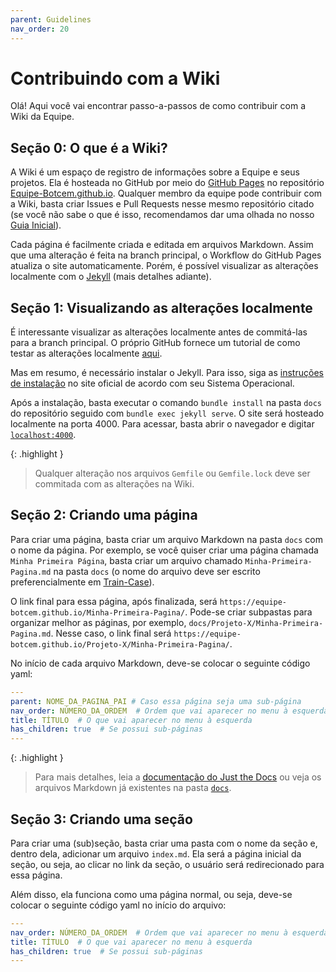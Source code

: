 ```yaml
---
parent: Guidelines
nav_order: 20
---
```

# Contribuindo com a Wiki

Olá! Aqui você vai encontrar passo-a-passos de como contribuir com a Wiki da Equipe.

## Seção 0: O que é a Wiki?

A Wiki é um espaço de registro de informações sobre a Equipe e seus projetos. Ela é hosteada no GitHub por meio do [GitHub Pages](https://pages.github.com/) no repositório [Equipe-Botcem.github.io](https://github.com/Equipe-Botcem/Equipe-Botcem.github.io). Qualquer membro da equipe pode contribuir com a Wiki, basta criar Issues e Pull Requests nesse mesmo repositório citado (se você não sabe o que é isso, recomendamos dar uma olhada no nosso [Guia Inicial](./Getting-Started.md)).

Cada página é facilmente criada e editada em arquivos Markdown. Assim que uma alteração é feita na branch principal, o Workflow do GitHub Pages atualiza o site automaticamente. Porém, é possível visualizar as alterações localmente com o [Jekyll](https://jekyllrb.com/) (mais detalhes adiante).

## Seção 1: Visualizando as alterações localmente

É interessante visualizar as alterações localmente antes de commitá-las para a branch principal. O próprio GitHub fornece um tutorial de como testar as alterações localmente [aqui](https://docs.github.com/en/pages/setting-up-a-github-pages-site-with-jekyll/testing-your-github-pages-site-locally-with-jekyll). 

Mas em resumo, é necessário instalar o Jekyll. Para isso, siga as [instruções de instalação](https://jekyllrb.com/docs/installation/) no site oficial de acordo com seu Sistema Operacional.

Após a instalação, basta executar o comando `bundle install` na pasta `docs` do repositório seguido com `bundle exec jekyll serve`. O site será hosteado localmente na porta 4000. Para acessar, basta abrir o navegador e digitar [`localhost:4000`](http://localhost:4000).

{: .highlight }
> Qualquer alteração nos arquivos `Gemfile` ou `Gemfile.lock` deve ser commitada com as alterações na Wiki.

## Seção 2: Criando uma página

Para criar uma página, basta criar um arquivo Markdown na pasta `docs` com o nome da página. Por exemplo, se você quiser criar uma página chamada `Minha Primeira Página`, basta criar um arquivo chamado `Minha-Primeira-Pagina.md` na pasta `docs` (o nome do arquivo deve ser escrito preferencialmente em [Train-Case](https://en.wikipedia.org/wiki/Naming_convention_(programming)#Examples_of_multiple-word_identifier_formats)).

O link final para essa página, após finalizada, será `https://equipe-botcem.github.io/Minha-Primeira-Pagina/`. Pode-se criar subpastas para organizar melhor as páginas, por exemplo, `docs/Projeto-X/Minha-Primeira-Pagina.md`. Nesse caso, o link final será `https://equipe-botcem.github.io/Projeto-X/Minha-Primeira-Pagina/`. 

No início de cada arquivo Markdown, deve-se colocar o seguinte código yaml:

```yaml
---
parent: NOME_DA_PAGINA_PAI # Caso essa página seja uma sub-página 
nav_order: NÚMERO_DA_ORDEM  # Ordem que vai aparecer no menu à esquerda
title: TÍTULO  # O que vai aparecer no menu à esquerda
has_children: true  # Se possui sub-páginas
---
```

{: .highlight }
> Para mais detalhes, leia a [documentação do Just the Docs](https://just-the-docs.github.io/just-the-docs/docs/navigation-structure/) ou veja os arquivos Markdown já existentes na pasta [`docs`](https://github.com/Equipe-Botcem/Equipe-Botcem.github.io/tree/main/docs).

## Seção 3: Criando uma seção

Para criar uma (sub)seção, basta criar uma pasta com o nome da seção e, dentro dela, adicionar um arquivo `index.md`. Ela será a página inicial da seção, ou seja, ao clicar no link da seção, o usuário será redirecionado para essa página.

Além disso, ela funciona como uma página normal, ou seja, deve-se colocar o seguinte código yaml no início do arquivo:

```yaml
---
nav_order: NÚMERO_DA_ORDEM  # Ordem que vai aparecer no menu à esquerda
title: TÍTULO  # O que vai aparecer no menu à esquerda
has_children: true  # Se possui sub-páginas
---
```
